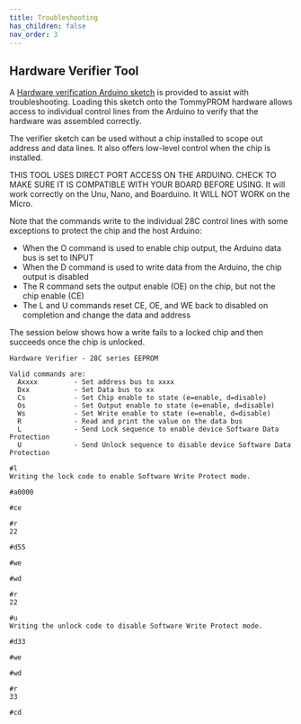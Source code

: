 ```yaml
---
title: Troubleshooting
has_children: false
nav_order: 3
---
```


## Hardware Verifier Tool
A [Hardware verification Arduino sketch](https://github.com/TomNisbet/TommyPROM/tree/master/HardwareVerify)
is provided to assist with troubleshooting.  Loading this sketch onto the TommyPROM
hardware allows access to individual control lines from the Arduino to verify that the
hardware was assembled correctly.

The verifier sketch can be used without a chip installed to scope out address and data
lines.  It also offers low-level control when the chip is installed.  

THIS TOOL USES DIRECT PORT ACCESS ON THE ARDUINO.  CHECK TO MAKE SURE IT IS COMPATIBLE
WITH YOUR BOARD BEFORE USING.  It will work correctly on the Unu, Nano, and Boarduino.  It
WILL NOT WORK on the Micro.

Note that the commands write to the individual 28C control lines with some exceptions to
protect the chip and the host Arduino:

* When the O command is used to enable chip output, the Arduino data bus is set to INPUT
* When the D command is used to write data from the Arduino, the chip output is disabled
* The R command sets the output enable (OE) on the chip, but not the chip enable (CE)
* The L and U commands reset CE, OE, and WE back to disabled on completion and change the
data and address

The session below shows how a write fails to a locked chip and then succeeds once the chip
is unlocked.

```
Hardware Verifier - 28C series EEPROM

Valid commands are:
  Axxxx         - Set address bus to xxxx
  Dxx           - Set Data bus to xx
  Cs            - Set Chip enable to state (e=enable, d=disable)
  Os            - Set Output enable to state (e=enable, d=disable)
  Ws            - Set Write enable to state (e=enable, d=disable)
  R             - Read and print the value on the data bus
  L             - Send Lock sequence to enable device Software Data Protection
  U             - Send Unlock sequence to disable device Software Data Protection

#l
Writing the lock code to enable Software Write Protect mode.

#a0000

#ce

#r
22

#d55

#we

#wd

#r
22

#u
Writing the unlock code to disable Software Write Protect mode.

#d33

#we

#wd

#r
33

#cd

```
